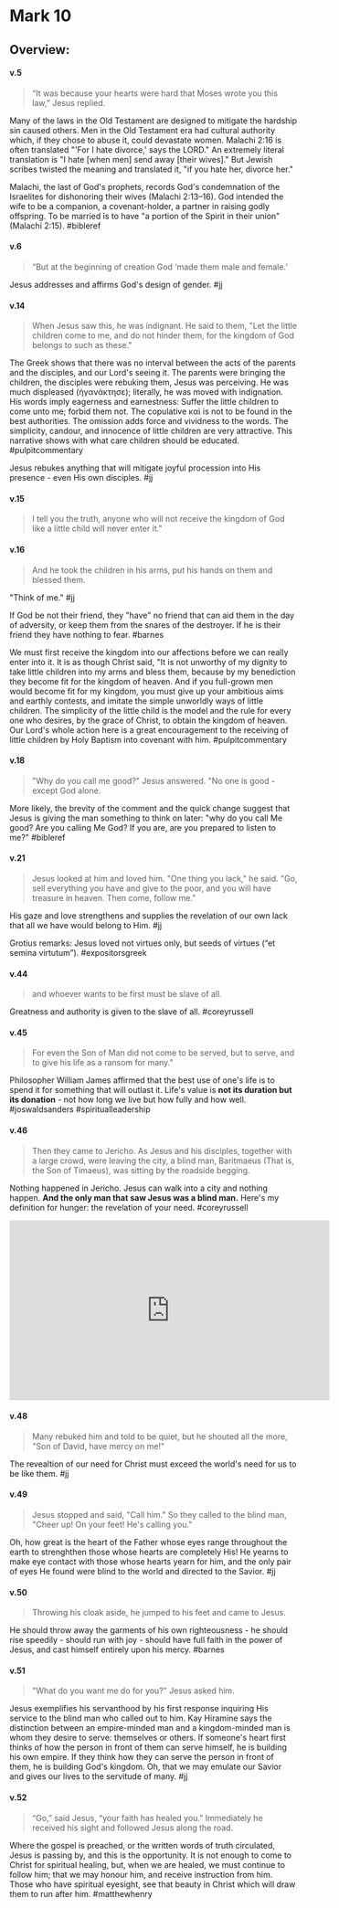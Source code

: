 # Mark 10

## Overview:

#### v.5
>“It was because your hearts were hard that Moses wrote you this law,” Jesus replied.

Many of the laws in the Old Testament are designed to mitigate the hardship sin caused others. Men in the Old Testament era had cultural authority which, if they chose to abuse it, could devastate women. Malachi 2:16 is often translated "'For I hate divorce,' says the LORD." An extremely literal translation is "I hate \[when men\] send away \[their wives\]." But Jewish scribes twisted the meaning and translated it, "if you hate her, divorce her."  
  
Malachi, the last of God's prophets, records God's condemnation of the Israelites for dishonoring their wives (Malachi 2:13–16). God intended the wife to be a companion, a covenant-holder, a partner in raising godly offspring. To be married is to have "a portion of the Spirit in their union" (Malachi 2:15).
#bibleref 

#### v.6
>“But at the beginning of creation God ‘made them male and female.’

Jesus addresses and affirms God's design of gender.
#jj 

#### v.14
>When Jesus saw this, he was indignant. He said to them, "Let the little children come to me, and do not hinder them, for the kingdom of God belongs to such as these."

The Greek shows that there was no interval between the acts of the parents and the disciples, and our Lord's seeing it. The parents were bringing the children, the disciples were rebuking them, Jesus was perceiving. He was much displeased (ἠγανάκτησε); literally, he was moved with indignation. His words imply eagerness and earnestness: Suffer the little children to come unto me; forbid them not. The copulative καὶ is not to be found in the best authorities. The omission adds force and vividness to the words. The simplicity, candour, and innocence of little children are very attractive. This narrative shows with what care children should be educated.
#pulpitcommentary 

Jesus rebukes anything that will mitigate joyful procession into His presence - even His own disciples. 
#jj 

#### v.15
>I tell you the truth, anyone who will not receive the kingdom of God like a little child will never enter it."

#### v.16
>And he took the children in his arms, put his hands on them and blessed them.

"Think of me."
#jj 

If God be not their friend, they "have" no friend that can aid them in the day of adversity, or keep them from the snares of the destroyer. If he is their friend they have nothing to fear.
#barnes 

We must first receive the kingdom into our affections before we can really enter into it. It is as though Christ said, "It is not unworthy of my dignity to take little children into my arms and bless them, because by my benediction they become fit for the kingdom of heaven. And if you full-grown men would become fit for my kingdom, you must give up your ambitious aims and earthly contests, and imitate the simple unworldly ways of little children. The simplicity of the little child is the model and the rule for every one who desires, by the grace of Christ, to obtain the kingdom of heaven. Our Lord's whole action here is a great encouragement to the receiving of little children by Holy Baptism into covenant with him.
#pulpitcommentary 

#### v.18
>"Why do you call me good?" Jesus answered. "No one is good - except God alone.

More likely, the brevity of the comment and the quick change suggest that Jesus is giving the man something to think on later: "why do you call Me good? Are you calling Me God? If you are, are you prepared to listen to me?"
#bibleref 

#### v.21
>Jesus looked at him and loved him. "One thing you lack," he said. "Go, sell everything you have and give to the poor, and you will have treasure in heaven. Then come, follow me."

His gaze and love strengthens and supplies the revelation of our own lack that all we have would belong to Him.
#jj 

Grotius remarks: Jesus loved not virtues only, but seeds of virtues (“et semina virtutum”).
#expositorsgreek

#### v.44
>and whoever wants to be first must be slave of all.

Greatness and authority is given to the slave of all.
#coreyrussell

#### v.45
>For even the Son of Man did not come to be served, but to serve, and to give his life as a ransom for many."

Philosopher William James affirmed that the best use of one's life is to spend it for something that will outlast it. Life's value is **not its duration but its donation** - not how long we live but how fully and how well.
#joswaldsanders #spiritualleadership

#### v.46
>Then they came to Jericho. As Jesus and his disciples, together with a large crowd, were leaving the city, a blind man, Baritmaeus (That is, the Son of Timaeus), was sitting by the roadside begging.

Nothing happened in Jericho. Jesus can walk into a city and nothing happen. **And the only man that saw Jesus was a blind man.**
Here's my definition for hunger: the revelation of your need.
#coreyrussell 
<iframe width="560" height="315" src="https://www.youtube.com/embed/VU9nTEDYpEU?start=2900" title="YouTube video player" frameborder="0" allow="accelerometer; autoplay; clipboard-write; encrypted-media; gyroscope; picture-in-picture" allowfullscreen></iframe>

#### v.48
>Many rebuked him and told to be quiet, but he shouted all the more, "Son of David, have mercy on me!"

The revealtion of our need for Christ must exceed the world's need for us to be like them.
#jj 

#### v.49
>Jesus stopped and said, "Call him." So they called to the blind man, "Cheer up! On your feet! He's calling you."

Oh, how great is the heart of the Father whose eyes range throughout the earth to strenghthen those whose hearts are completely His! He yearns to make eye contact with those whose hearts yearn for him, and the only pair of eyes He found were blind to the world and directed to the Savior.
#jj 

#### v.50
>Throwing his cloak aside, he jumped to his feet and came to Jesus. 

He should throw away the garments of his own righteousness - he should rise speedily - should run with joy - should have full faith in the power of Jesus, and cast himself entirely upon his mercy.
#barnes 

#### v.51
>"What do you want me do for you?" Jesus asked him.

Jesus exemplifies his servanthood by his first response inquiring His service to the blind man who called out to him. Kay Hiramine says the distinction between an empire-minded man and a kingdom-minded man is whom they desire to serve: themselves or others. If someone's heart first thinks of how the person in front of them can serve himself, he is building his own empire. If they think how they can serve the person in front of them, he is building God's kingdom. Oh, that we may emulate our Savior and gives our lives to the servitude of many.
#jj 

#### v.52
>“Go,” said Jesus, “your faith has healed you.” Immediately he received his sight and followed Jesus along the road.

Where the gospel is preached, or the written words of truth circulated, Jesus is passing by, and this is the opportunity. It is not enough to come to Christ for spiritual healing, but, when we are healed, we must continue to follow him; that we may honour him, and receive instruction from him. Those who have spiritual eyesight, see that beauty in Christ which will draw them to run after him.
#matthewhenry 
